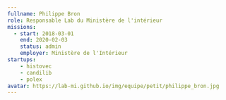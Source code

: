 ```yaml
---
fullname: Philippe Bron
role: Responsable Lab du Ministère de l'intérieur
missions:
  - start: 2018-03-01
    end: 2020-02-03
    status: admin
    employer: Ministère de l'Intérieur
startups:
    - histovec
    - candilib
    - polex
avatar: https://lab-mi.github.io/img/equipe/petit/philippe_bron.jpg
---
```

